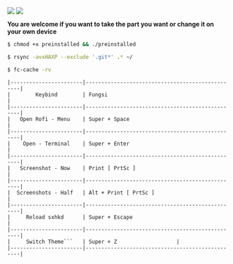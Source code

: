 <img align="center" src="https://badges.pufler.dev/visits/vcyzteen/dotbaka?style=flat-square&label=&color=ffffff&logo=GitHub&logoColor=white&labelColor=373e4d" /> <img align="center" src="https://badges.pufler.dev/updated/vcyzteen/dotbaka?style=flat-square&label=&color=ffffff" />

<b>You are welcome if you want to take the part you want or change it on your own device</b>

```bash
$ chmod +x preinstalled && ./preinstalled
```
```bash
$ rsync -avxHAXP --exclude '.git*' .* ~/
```
```bash
$ fc-cache -rv
```
```
|-----------------------|-------------------------------------------------|
|        Keybind        | Fungsi                                          |
|-----------------------|-------------------------------------------------|
|   Open Rofi - Menu    | Super + Space                                   |
|-----------------------|-------------------------------------------------|
|    Open - Terminal    | Super + Enter	                                  |
|-----------------------|-------------------------------------------------|
|   Screenshot - Now    | Print [ PrtSc ]                                 |
|-----------------------|-------------------------------------------------|
|  Screenshots - Half   | Alt + Print [ PrtSc ]                           |
|-----------------------|-------------------------------------------------|
|     Reload sxhkd      | Super + Escape                                  |
|-----------------------|-------------------------------------------------|
|     Switch Theme```   | Super + Z					  |
|-----------------------|-------------------------------------------------|
